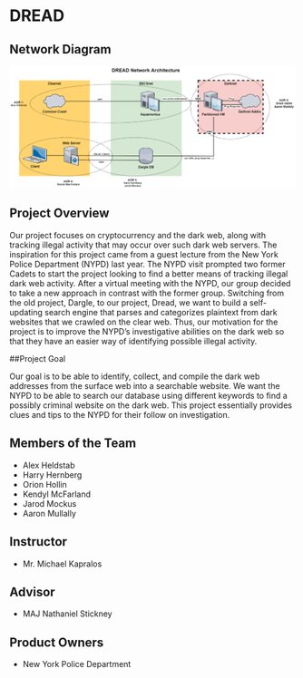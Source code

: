 # DREAD

## Network Diagram
![](Dread_Net_Diagram.png)

## Project Overview

Our project focuses on cryptocurrency and the dark web, along with tracking illegal activity that may occur over such dark web servers. The inspiration for this project came from a guest lecture from the New York Police Department (NYPD) last year. The NYPD visit prompted two former Cadets to start the project looking to find a better means of tracking illegal dark web activity. After a virtual meeting with the NYPD, our group decided to take a new approach in contrast with the former group. Switching from the old project, Dargle, to our project, Dread, we want to build a self-updating search engine that parses and categorizes plaintext from dark websites that we crawled on the clear web. Thus, our motivation for the project is to improve the NYPD’s investigative abilities on the dark web so that they have an easier way of identifying possible illegal activity.

##Project Goal

Our goal is to be able to identify, collect, and compile the dark web addresses from the surface web into a searchable website. We want the NYPD to be able to search our database using different keywords to find a possibly criminal website on the dark web. This project essentially provides clues and tips to the NYPD for their follow on investigation.

## Members of the Team

* Alex Heldstab 
* Harry Hernberg
* Orion Hollin
* Kendyl McFarland
* Jarod Mockus
* Aaron Mullally

## Instructor

* Mr. Michael Kapralos

## Advisor

* MAJ Nathaniel Stickney

## Product Owners

* New York Police Department
